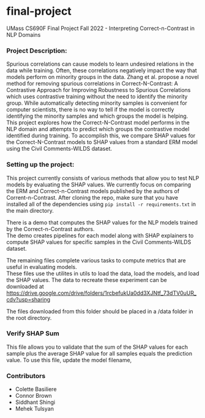  # final-project
UMass CS690F Final Project Fall 2022 - Interpreting Correct-n-Contrast in NLP Domains

### Project Description:
Spurious correlations can cause models to learn undesired relations in the data while training.  Often, these correlations negatively impact the way that models perform on minority groups in the data. Zhang et al. propose a novel method for removing spurious correlations in Correct-N-Contrast: A Contrastive Approach for Improving Robustness to Spurious Correlations which uses contrastive training without the need to identify the minority group. While automatically detecting minority samples is convenient for computer scientists, there is no way to tell if the model is correctly identifying the minority samples and which groups the model is helping. This project explores how the Correct-N-Contrast model performs in the NLP domain and attempts to predict which groups the contrastive model identified during training. To accomplish this, we compare SHAP values for the Correct-N-Contrast models to SHAP values from a standard ERM model using the Civil Comments-WILDS dataset. 

### Setting up the project:
This project currently consists of various methods that allow you to test NLP models by evaluating the SHAP values. 
We currently focus on comparing the ERM and Correct-n-Contrast models published by the authors of Corrent-n-Contrast.
After cloning the repo, make sure that you have installed all of the dependencies using `pip install -r requirements.txt` in the main directory.


There is a demo that computes the SHAP values for the NLP models trained by the Correct-n-Contrast authors.  
The demo creates pipelines for each model along with SHAP explainers to compute SHAP values 
for specific samples in the Civil Comments-WILDS dataset. 

The remaining files complete various tasks to compute metrics that are useful in evaluating models.  
These files use the utilites in utils to load the data, load the models, and load the SHAP values.  The data 
to recreate these experiment can be downloaded at https://drive.google.com/drive/folders/1rcbefukUa0dd3XJNtf_73dTV0uUR_cdv?usp=sharing

The files downloaded from this folder should be placed in a /data folder in the root directory.

### Verify SHAP Sum
This file allows you to validate that the sum of the SHAP values for each sample plus the average
SHAP value for all samples equals the prediction value.  To use this file, update the model filename, 

### Contributors
* Colette Basiliere
* Connor Brown
* Siddhant Shingi
* Mehek Tulsyan


